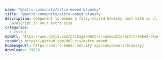 ```yaml
---
name: "@astro-community/astro-embed-bluesky"
title: "@astro-community/astro-embed-bluesky"
description: Component to embed a fully-styled Bluesky post with no client-side
  JavaScript in your Astro site
categories:
  - css+ui
npmUrl: https://www.npmjs.com/package/@astro-community/astro-embed-bluesky
repoUrl: https://github.com/delucis/astro-embed
homepageUrl: https://astro-embed.netlify.app/components/bluesky/
downloads: 29823
---
```

